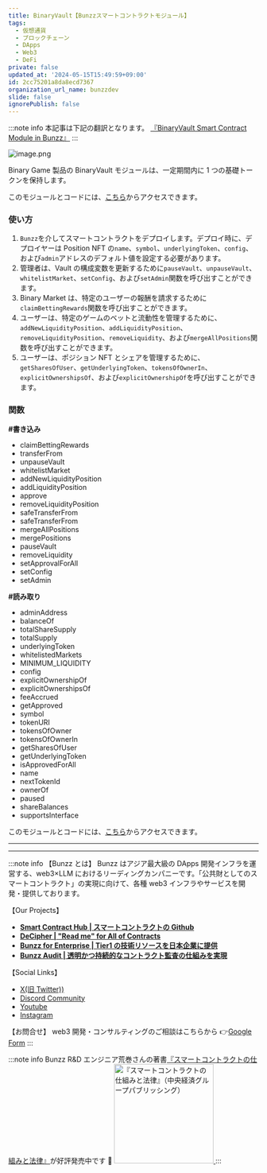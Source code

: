 ```yaml
---
title: BinaryVault【Bunzzスマートコントラクトモジュール】
tags:
  - 仮想通貨
  - ブロックチェーン
  - DApps
  - Web3
  - DeFi
private: false
updated_at: '2024-05-15T15:49:59+09:00'
id: 2cc75201a8da8ecd7367
organization_url_name: bunzzdev
slide: false
ignorePublish: false
---
```


:::note info
本記事は下記の翻訳となります。
[『BinaryVault Smart Contract Module in Bunzz』](https://blog.bunzz.dev/binaryvault-smart-contract-module-in-bunzz/)
:::

![image.png](https://qiita-image-store.s3.ap-northeast-1.amazonaws.com/0/1926720/3ab88eeb-69f0-9b39-0dcd-7b3a39396e51.png)

Binary Game 製品の BinaryVault モジュールは、一定期間内に 1 つの基礎トークンを保持します。

このモジュールとコードには、[こちら](https://bit.ly/41roW73)からアクセスできます。

### 使い方

1. `Bunzz`を介してスマートコントラクトをデプロイします。デプロイ時に、デプロイヤーは Position NFT の`name`、`symbol`、`underlyingToken`、`config`、および`admin`アドレスのデフォルト値を設定する必要があります。
2. 管理者は、Vault の構成変数を更新するために`pauseVault`、`unpauseVault`、`whitelistMarket`、`setConfig`、および`setAdmin`関数を呼び出すことができます。
3. Binary Market は、特定のユーザーの報酬を請求するために`claimBettingRewards`関数を呼び出すことができます。
4. ユーザーは、特定のゲームのベットと流動性を管理するために、`addNewLiquidityPosition`、`addLiquidityPosition`、`removeLiquidityPosition`、`removeLiquidity`、および`mergeAllPositions`関数を呼び出すことができます。
5. ユーザーは、ポジション NFT とシェアを管理するために、`getSharesOfUser`、`getUnderlyingToken`、`tokensOfOwnerIn`、`explicitOwnershipsOf`、および`explicitOwnershipOf`を呼び出すことができます。

### 関数

**#書き込み**

- claimBettingRewards
- transferFrom
- unpauseVault
- whitelistMarket
- addNewLiquidityPosition
- addLiquidityPosition
- approve
- removeLiquidityPosition
- safeTransferFrom
- safeTransferFrom
- mergeAllPositions
- mergePositions
- pauseVault
- removeLiquidity
- setApprovalForAll
- setConfig
- setAdmin

**#読み取り**

- adminAddress
- balanceOf
- totalShareSupply
- totalSupply
- underlyingToken
- whitelistedMarkets
- MINIMUM_LIQUIDITY
- config
- explicitOwnershipOf
- explicitOwnershipsOf
- feeAccrued
- getApproved
- symbol
- tokenURI
- tokensOfOwner
- tokensOfOwnerIn
- getSharesOfUser
- getUnderlyingToken
- isApprovedForAll
- name
- nextTokenId
- ownerOf
- paused
- shareBalances
- supportsInterface

このモジュールとコードには、[こちら](https://bit.ly/41roW73)からアクセスできます。

---

---

:::note info
【Bunzz とは】
Bunzz はアジア最大級の DApps 開発インフラを運営する、web3×LLM におけるリーディングカンパニーです。「公共財としてのスマートコントラクト」の実現に向けて、各種 web3 インフラやサービスを開発・提供しております。

【Our Projects】

- **[Smart Contract Hub | スマートコントラクトの Github](https://www.bunzz.dev/)**
- **[DeCipher | "Read me" for All of Contracts](https://www.bunzz.dev/decipher)**
- **[Bunzz for Enterprise | Tier1 の技術リソースを日本企業に提供](https://enterprise.bunzz.dev/ja)**
- **[Bunzz Audit | 透明かつ持続的なコントラクト監査の仕組みを実現](hhttps://www.bunzz.dev/audit)**

【Social Links】

- [X(旧 Twitter))](https://twitter.com/BunzzDev)
- [Discord Community](https://t.co/6hHgssJdvW)
- [Youtube](https://www.youtube.com/@bunzzdev)
- [Instagram](https://www.instagram.com/bunzzdev/)

【お問合せ】
web3 開発・コンサルティングのご相談はこちらから 👉[Google Form](https://forms.gle/4tgQjWSw2MMMZW6E6)
:::

:::note info
Bunzz R&D エンジニア荒巻さんの著書[『スマートコントラクトの仕組みと法律』](https://amzn.to/3V03sNH)が好評発売中です 📕
<a href="https://amzn.to/3V03sNH" rel="nofollow" referrerpolicy="no-referrer-when-downgrade">
<img
    src="https://m.media-amazon.com/images/I/81wopoZ1K4L._SY522_.jpg"
    alt="『スマートコントラクトの仕組みと法律』（中央経済グループパブリッシング）"
    width="200px"
    height="auto"
    Style="border: 0px;"
  />
</a>
:::
